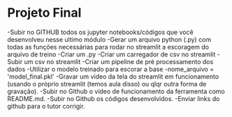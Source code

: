 # Projeto Final
-Subir no GITHUB todos os jupyter notebooks/códigos que você desenvolveu nesse ultimo módulo
-Gerar um arquivo python (.py) com todas as funções necessárias para rodar no streamlit a escoragem do arquivo de treino
-Criar um .py
-Criar um carregador de csv no streamlit
-Subir um csv no streamlit
-Criar um pipeline de pré processamento dos dados
-Utilizar o modelo treinado para escorar a base
-nome_arquivo = 'model_final.pkl'
-Gravar um vídeo da tela do streamlit em funcionamento (usando o próprio streamlit (temos aula disso) ou qlqr outra forma de gravação).
-Subir no Github o vídeo de funcionamento da ferramenta como README.md.
-Subir no Github os códigos desenvolvidos.
-Enviar links do github para o tutor corrigir.
